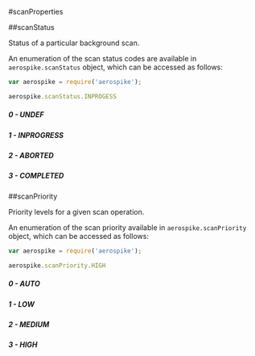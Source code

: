 #scanProperties

##scanStatus

Status of a particular background scan.

An enumeration of the scan status codes are available in `aerospike.scanStatus` object, which can be accessed as follows:

```js
var aerospike = require('aerospike');

aerospike.scanStatus.INPROGESS
```


#####  0 - UNDEF

#####  1 - INPROGRESS

#####  2 - ABORTED

#####  3 - COMPLETED

##scanPriority

Priority levels for a given scan operation.

An enumeration of the scan priority available in `aerospike.scanPriority` object, which can be accessed as follows:

```js
var aerospike = require('aerospike');

aerospike.scanPriority.HIGH
```


#####  0 - AUTO

#####  1 - LOW

#####  2 - MEDIUM

#####  3 - HIGH

